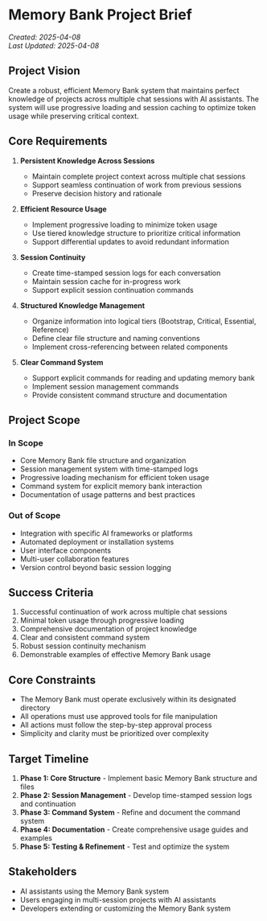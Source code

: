 # Memory Bank Project Brief

*Created: 2025-04-08*  
*Last Updated: 2025-04-08*

## Project Vision

Create a robust, efficient Memory Bank system that maintains perfect knowledge of projects across multiple chat sessions with AI assistants. The system will use progressive loading and session caching to optimize token usage while preserving critical context.

## Core Requirements

1. **Persistent Knowledge Across Sessions**
   - Maintain complete project context across multiple chat sessions
   - Support seamless continuation of work from previous sessions
   - Preserve decision history and rationale

2. **Efficient Resource Usage**
   - Implement progressive loading to minimize token usage
   - Use tiered knowledge structure to prioritize critical information
   - Support differential updates to avoid redundant information

3. **Session Continuity**
   - Create time-stamped session logs for each conversation
   - Maintain session cache for in-progress work
   - Support explicit session continuation commands

4. **Structured Knowledge Management**
   - Organize information into logical tiers (Bootstrap, Critical, Essential, Reference)
   - Define clear file structure and naming conventions
   - Implement cross-referencing between related components

5. **Clear Command System**
   - Support explicit commands for reading and updating memory bank
   - Implement session management commands
   - Provide consistent command structure and documentation

## Project Scope

### In Scope

- Core Memory Bank file structure and organization
- Session management system with time-stamped logs
- Progressive loading mechanism for efficient token usage
- Command system for explicit memory bank interaction
- Documentation of usage patterns and best practices

### Out of Scope

- Integration with specific AI frameworks or platforms
- Automated deployment or installation systems
- User interface components
- Multi-user collaboration features
- Version control beyond basic session logging

## Success Criteria

1. Successful continuation of work across multiple chat sessions
2. Minimal token usage through progressive loading
3. Comprehensive documentation of project knowledge
4. Clear and consistent command system
5. Robust session continuity mechanism
6. Demonstrable examples of effective Memory Bank usage

## Core Constraints

- The Memory Bank must operate exclusively within its designated directory
- All operations must use approved tools for file manipulation
- All actions must follow the step-by-step approval process
- Simplicity and clarity must be prioritized over complexity

## Target Timeline

1. **Phase 1: Core Structure** - Implement basic Memory Bank structure and files
2. **Phase 2: Session Management** - Develop time-stamped session logs and continuation
3. **Phase 3: Command System** - Refine and document the command system
4. **Phase 4: Documentation** - Create comprehensive usage guides and examples
5. **Phase 5: Testing & Refinement** - Test and optimize the system

## Stakeholders

- AI assistants using the Memory Bank system
- Users engaging in multi-session projects with AI assistants
- Developers extending or customizing the Memory Bank system